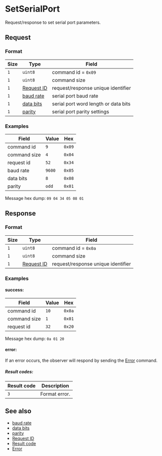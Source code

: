 # SetSerialPort

Request/response to set serial port parameters.


## Request

### Format

| Size | Type                                 | Field                                |
| ---- | ------------------------------------ | ------------------------------------ |
| `1`  | `uint8`                              | command id = `0x09`                  |
| `1`  | `uint8`                              | command size                         |
| `1`  | [Request ID](../types.md#request-id) | request/response unique identifier   |
| `1`  | [baud rate](../types.md#baud-rate)   | serial port baud rate                |
| `1`  | [data bits](../types.md#data-bits)   | serial port word length or data bits |
| `1`  | [parity](../types.md#parity)         | serial port parity settings          |

### Examples

| Field        | Value  | Hex    |
| ------------ | ------ | ------ |
| command id   | `9`    | `0x09` |
| command size | `4`    | `0x04` |
| request id   | `52`   | `0x34` |
| baud rate    | `9600` | `0x05` |
| data bits    | `8`    | `0x08` |
| parity       | `odd`  | `0x01` |

Message hex dump: `09 04 34 05 08 01`


## Response

### Format

| Size | Type                                 | Field                              |
| ---- | ------------------------------------ | ---------------------------------- |
| `1`  | `uint8`                              | command id = `0x0a`                |
| `1`  | `uint8`                              | command size                       |
| `1`  | [Request ID](../types.md#request-id) | request/response unique identifier |


### Examples

#### success:

| Field        | Value | Hex    |
| ------------ | ----- | ------ |
| command id   | `10`  | `0x0a` |
| command size | `1`   | `0x01` |
| request id   | `32`  | `0x20` |

Message hex dump: `0a 01 20`


#### error:

If an error occurs, the observer will respond by sending the [Error](./uplink/Error.md) command.

##### Result codes:

| Result code | Description   |
| ----------- | ------------- |
| `3`         | Format error. |


## See also

* [baud rate](../types.md#baud-rate)
* [data bits](../types.md#data-bits)
* [parity](../types.md#parity)
* [Request ID](../types.md#request-id)
* [Result code](../types.md#result-code)
* [Error](./uplink/Error.md)
